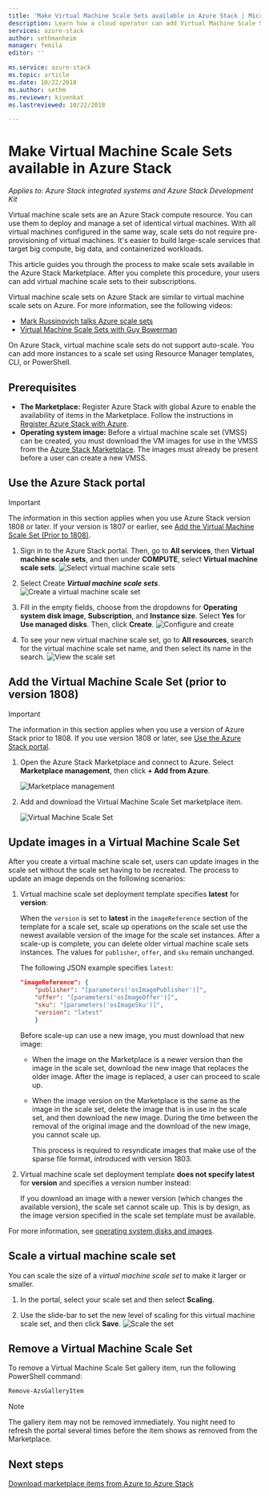 ```yaml
---
title: 'Make Virtual Machine Scale Sets available in Azure Stack | Microsoft Docs'
description: Learn how a cloud operator can add Virtual Machine Scale Sets to the Azure Stack Marketplace
services: azure-stack
author: sethmanheim
manager: femila
editor: ''

ms.service: azure-stack
ms.topic: article
ms.date: 10/22/2018
ms.author: sethm
ms.reviewer: kivenkat
ms.lastreviewed: 10/22/2018

---
```


# Make Virtual Machine Scale Sets available in Azure Stack

*Applies to: Azure Stack integrated systems and Azure Stack Development Kit*
  
Virtual machine scale sets are an Azure Stack compute resource. You can use them to deploy and manage a set of identical virtual machines. With all virtual machines configured in the same way, scale sets do not require pre-provisioning of virtual machines. It's easier to build large-scale services that target big compute, big data, and containerized workloads.

This article guides you through the process to make scale sets available in the Azure Stack Marketplace. After you complete this procedure, your users can add virtual machine scale sets to their subscriptions.

Virtual machine scale sets on Azure Stack are similar to virtual machine scale sets on Azure. For more information, see the following videos:
* [Mark Russinovich talks Azure scale sets](https://channel9.msdn.com/Blogs/Regular-IT-Guy/Mark-Russinovich-Talks-Azure-Scale-Sets/)
* [Virtual Machine Scale Sets with Guy Bowerman](https://channel9.msdn.com/Shows/Cloud+Cover/Episode-191-Virtual-Machine-Scale-Sets-with-Guy-Bowerman)

On Azure Stack, virtual machine scale sets do not support auto-scale. You can add more instances to a scale set using Resource Manager templates, CLI, or PowerShell.

## Prerequisites

- **The Marketplace:** Register Azure Stack with global Azure to enable the availability of items in the Marketplace. Follow the instructions in [Register Azure Stack with Azure](azure-stack-registration.md).
- **Operating system image:** Before a virtual machine scale set (VMSS) can be created, you must download the VM images for use in the VMSS from the [Azure Stack Marketplace](azure-stack-download-azure-marketplace-item.md). The images must already be present before a user can create a new VMSS. 

## Use the Azure Stack portal 

>[!IMPORTANT]  
> The information in this section applies when you use  Azure Stack version 1808 or later. If your version is 1807 or earlier, see [Add the Virtual Machine Scale Set (Prior to 1808)](#add-the-virtual-machine-scale-set-prior-to-version-1808).

1. Sign in to the Azure Stack portal. Then, go to **All services**, then **Virtual machine scale sets**, and then under **COMPUTE**, select **Virtual machine scale sets**. 
   ![Select virtual machine scale sets](media/azure-stack-compute-add-scalesets/all-services.png)

2. Select Create ***Virtual machine scale sets***.
   ![Create a virtual machine scale set](media/azure-stack-compute-add-scalesets/create-scale-set.png)

3. Fill in the empty fields, choose from the dropdowns for **Operating system disk image**, **Subscription**, and **Instance size**. Select **Yes** for **Use managed disks**. Then, click **Create**.
    ![Configure and create](media/azure-stack-compute-add-scalesets/create.png)

4. To see your new virtual machine scale set, go to **All resources**, search for the virtual machine scale set name, and then select its name in the search. 
   ![View the scale set](media/azure-stack-compute-add-scalesets/search.png)

## Add the Virtual Machine Scale Set (prior to version 1808)

>[!IMPORTANT]  
> The information in this section applies when you use a version of Azure Stack prior to 1808. If you use version 1808 or later, see [Use the Azure Stack portal](#use-the-azure-stack-portal).

1. Open the Azure Stack Marketplace and connect to Azure. Select **Marketplace management**, then click **+ Add from Azure**.

    ![Marketplace management](media/azure-stack-compute-add-scalesets/image01.png)

2. Add and download the Virtual Machine Scale Set marketplace item.

    ![Virtual Machine Scale Set](media/azure-stack-compute-add-scalesets/image02.png)

## Update images in a Virtual Machine Scale Set

After you create a virtual machine scale set, users can update images in the scale set without the scale set having to be recreated. The process to update an image depends on the following scenarios:

1. Virtual machine scale set deployment template specifies **latest** for **version**:  

   When the `version` is set to **latest** in the `imageReference` section of the template for a scale set, scale up operations on the scale set use the newest available version of the image for the scale set instances. After a scale-up is complete, you can delete older virtual machine scale sets instances. The values for `publisher`, `offer`, and `sku` remain unchanged. 

   The following JSON example specifies `latest`:  

    ```json  
    "imageReference": {
        "publisher": "[parameters('osImagePublisher')]",
        "offer": "[parameters('osImageOffer')]",
        "sku": "[parameters('osImageSku')]",
        "version": "latest"
        }
    ```

   Before scale-up can use a new image, you must download that new image:  

   - When the image on the Marketplace is a newer version than the image in the scale set, download the new image that replaces the older image. After the image is replaced, a user can proceed to scale up. 

   - When the image version on the Marketplace is the same as the image in the scale set, delete the image that is in use in the scale set, and then download the new image. During the time between the removal of the original image and the download of the new image, you cannot scale up. 
      
     This process is required to resyndicate images that make use of the sparse file format, introduced with version 1803. 
 
2. Virtual machine scale set deployment template **does not specify latest** for **version** and specifies a version number instead:  

    If you download an image with a newer version (which changes the available version), the scale set cannot scale up. This is by design, as the image version specified in the scale set template must be available.  

For more information, see [operating system disks and images](./user/azure-stack-compute-overview.md#operating-system-disks-and-images).  

## Scale a virtual machine scale set

You can scale the size of a *virtual machine scale set* to make it larger or smaller.  

1. In the portal, select your scale set and then select **Scaling**.

2. Use the slide-bar to set the new level of scaling for this virtual machine scale set, and then click **Save**.
     ![Scale the set](media/azure-stack-compute-add-scalesets/scale.png)

## Remove a Virtual Machine Scale Set

To remove a Virtual Machine Scale Set gallery item, run the following PowerShell command:

```PowerShell  
Remove-AzsGalleryItem
```

> [!NOTE]
> The gallery item may not be removed immediately. You night need to refresh the portal several times before the item shows as removed from the Marketplace.

## Next steps

[Download marketplace items from Azure to Azure Stack](azure-stack-download-azure-marketplace-item.md)